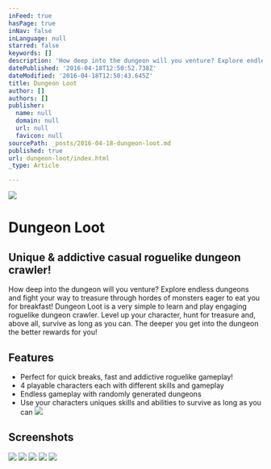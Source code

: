 ```yaml
---
inFeed: true
hasPage: true
inNav: false
inLanguage: null
starred: false
keywords: []
description: 'How deep into the dungeon will you venture? Explore endless dungeons and fight your way to treasure through hordes of monsters eager to eat you for breakfast! Dungeon Loot is a very simple to learn and play engaging roguelike dungeon crawler. Level up your character, hunt for treasure and, above all, survive as long as you can. The deeper you get into the dungeon the better rewards for you!'
datePublished: '2016-04-18T12:50:52.738Z'
dateModified: '2016-04-18T12:50:43.645Z'
title: Dungeon Loot
author: []
authors: []
publisher:
  name: null
  domain: null
  url: null
  favicon: null
sourcePath: _posts/2016-04-18-dungeon-loot.md
published: true
url: dungeon-loot/index.html
_type: Article

---
```

![](https://the-grid-user-content.s3-us-west-2.amazonaws.com/f48739ad-bf36-44dd-b435-c7b9f0723385.jpg)

# Dungeon Loot

## Unique & addictive casual roguelike dungeon crawler!

How deep into the dungeon will you venture? Explore endless dungeons and fight your way to treasure through hordes of monsters eager to eat you for breakfast! Dungeon Loot is a very simple to learn and play engaging roguelike dungeon crawler. Level up your character, hunt for treasure and, above all, survive as long as you can. The deeper you get into the dungeon the better rewards for you!

## Features

* Perfect for quick breaks, fast and addictive roguelike gameplay!
* 4 playable characters each with different skills and gameplay
* Endless gameplay with randomly generated dungeons
* Use your characters uniques skills and abilities to survive as long as you can ![](https://the-grid-user-content.s3-us-west-2.amazonaws.com/c840a5e4-93a6-4b72-8f1a-c375fc212c0e.png)

## Screenshots
![](https://the-grid-user-content.s3-us-west-2.amazonaws.com/8a89fb9c-4d27-4837-8213-da596157b8e7.jpg)
![](https://the-grid-user-content.s3-us-west-2.amazonaws.com/6e8d3a3e-5581-4007-b848-f61539c364bd.jpg)
![](https://the-grid-user-content.s3-us-west-2.amazonaws.com/81048910-8bcb-4b4f-8314-923682f63f63.jpg)
![](https://the-grid-user-content.s3-us-west-2.amazonaws.com/add8d357-a056-42f2-b435-983dab6411d5.jpg)
![](https://the-grid-user-content.s3-us-west-2.amazonaws.com/1dc91128-11ff-4077-8bf9-29bda46f95ec.jpg)